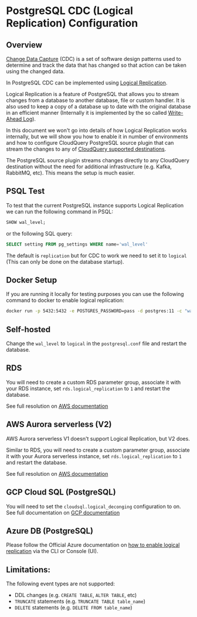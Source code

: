 # PostgreSQL CDC (Logical Replication) Configuration

## Overview

[Change Data Capture](https://en.wikipedia.org/wiki/Change_data_capture) (CDC) is a set of software design patterns used to determine and track the data that has changed so that action can be taken using the changed data.

In PostgreSQL CDC can be implemented using [Logical Replication](https://www.postgresql.org/docs/current/logical-replication.html).

Logical Replication is a feature of PostgreSQL that allows you to stream changes from a database to another database, file or custom handler. It is also used to keep a copy of a database up to date with the original database in an efficient manner (Internally it is implemented by the so called [Write-Ahead Log](https://www.postgresql.org/docs/current/wal-intro.html)).

In this document we won't go into details of how Logical Replication works internally, but we will show you how to enable it in number of environments and how to configure CloudQuery PostgreSQL source plugin that can stream the changes to any of [CloudQuery supported destinations](/docs/plugins/destinations/overview).

The PostgreSQL source plugin streams changes directly to any CloudQuery destination without the need for additional infrastructure (e.g. Kafka, RabbitMQ, etc). This means the setup is much easier.

## PSQL Test

To test that the current PostgreSQL instance supports Logical Replication we can run the following command in PSQL:

```sql
SHOW wal_level;
```

or the following SQL query:

```sql
SELECT setting FROM pg_settings WHERE name='wal_level'
```

The default is `replication` but for CDC to work we need to set it to `logical` (This can only be done on the database startup).

## Docker Setup

If you are running it locally for testing purposes you can use the following command to docker to enable logical replication:

```bash
docker run -p 5432:5432 -e POSTGRES_PASSWORD=pass -d postgres:11 -c "wal_level=logical"
```

## Self-hosted

Change the `wal_level` to `logical` in the `postgresql.conf` file and restart the database.

## RDS

You will need to create a custom RDS parameter group, associate it with your RDS instance, set `rds.logical_replication` to `1` and restart the database.

See full resolution on [AWS documentation](https://aws.amazon.com/premiumsupport/knowledge-center/rds-postgresql-use-logical-replication/)

## AWS Aurora serverless (V2)

AWS Aurora serverless V1 doesn't support Logical Replication, but V2 does.

Similar to RDS, you will need to create a custom parameter group, associate it with your Aurora serverless instance, set `rds.logical_replication` to `1` and restart the database.

See full resolution on [AWS documentation](https://docs.aws.amazon.com/AmazonRDS/latest/AuroraUserGuide/AuroraPostgreSQL.Replication.Logical.html)

## GCP Cloud SQL (PostgreSQL)

You will need to set the `cloudsql.logical_deconging` configuration to on. See full documentation on [GCP documentation](https://cloud.google.com/sql/docs/postgres/replication/configure-logical-replication#configuring-your-postgresql-instance)

## Azure DB (PostgreSQL)

Please follow the Official Azure documentation on [how to enable logical replication](https://learn.microsoft.com/en-us/azure/postgresql/single-server/concepts-logical) via the CLI or Console (UI).


## Limitations:

The following event types are not supported:
- DDL changes (e.g. `CREATE TABLE`, `ALTER TABLE`, etc)
- `TRUNCATE` statements (e.g. `TRUNCATE TABLE table_name`)
- `DELETE` statements (e.g. `DELETE FROM table_name`)
